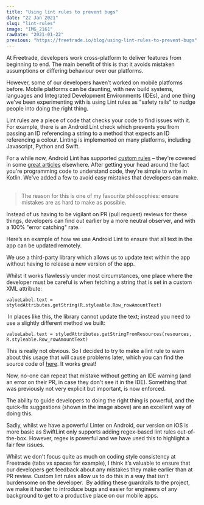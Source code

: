 ```yaml
---
title: "Using lint rules to prevent bugs"
date: "22 Jan 2021"
slug: "lint-rules"
image: "IMG_2161"
rawDate: "2021-01-22"
previous: "https://freetrade.io/blog/using-lint-rules-to-prevent-bugs"
---
```


At Freetrade, developers work cross-platform to deliver features from beginning to end. The main benefit of this is that it avoids mistaken assumptions or differing behaviour over our platforms. 

However, some of our developers haven’t worked on mobile platforms before. Mobile platforms can be daunting, with new build systems, languages and Integrated Development Environments (IDEs), and one thing we've been experimenting with is using Lint rules as "safety rails" to nudge people into doing the right thing.

Lint rules are a piece of code that checks your code to find issues with it. For example, there is an Android Lint check which prevents you from passing an ID referencing a string to a method that expects an ID referencing a colour. Linting is implemented on many platforms, including Javascript, Python and Swift.

For a while now, Android Lint has supported [custom rules](https://github.com/googlesamples/android-custom-lint-rules) – they're covered in some [great articles](https://medium.com/@dbottillo/how-to-write-a-custom-rule-in-lint-d2395d88c8c2) elsewhere. After getting your head around the fact you're programming code to understand code, they're simple to write in Kotlin. We've added a few to avoid easy mistakes that developers can make. 
‍
> The reason for this is one of my favourite philosophies: ensure mistakes are as hard to make as possible.   

Instead of us having to be vigilant on PR (pull request) reviews for these things, developers can find out earlier by a more neutral observer, and with a 100% "error catching" rate. 

Here’s an example of how we use Android Lint to ensure that all text in the app can be updated remotely.

We use a third-party library which allows us to update text within the app without having to release a new version of the app. 

Whilst it works flawlessly under most circumstances, one place where the developer must be careful is when fetching a string that is set in a custom XML attribute:

```
valueLabel.text = styledAttributes.getString(R.styleable.Row_rowAmountText)
```
‍
In places like this, the library cannot update the text; instead you need to use a slightly different method we built:

```
valueLabel.text = styledAttributes.getStringFromResources(resources, R.styleable.Row_rowAmountText)
```

This is really not obvious. So I decided to try to make a lint rule to warn about this usage that will cause problems later, which you can find the source code of [here](https://gist.github.com/amlcurran/aaecb3fcc10236be3d7a5a677a96ce3f#file-lokalisestyledattributelintrule-kt). It works great!

Now, no-one can repeat that mistake without getting an IDE warning (and an error on their PR, in case they don't see it in the IDE). Something that was previously not very explicit but important, is now enforced. 

The ability to guide developers to doing the right thing is powerful, and the quick-fix suggestions (shown in the image above) are an excellent way of doing this.

Sadly, whilst we have a powerful Linter on Android, our version on iOS is more basic as SwiftLint only supports adding regex-based lint rules out-of-the-box. However, regex is powerful and we have used this to highlight a fair few issues.

Whilst we don't focus quite as much on coding style consistency at Freetrade (tabs vs spaces for example), I think it’s valuable to ensure that our developers get feedback about any mistakes they make earlier than at PR review. Custom lint rules allow us to do this in a way that isn't burdensome on the developer. 
‍
By adding these guardrails to the project, we make it harder to introduce bugs and easier for engineers of any background to get to a productive place on our mobile apps.